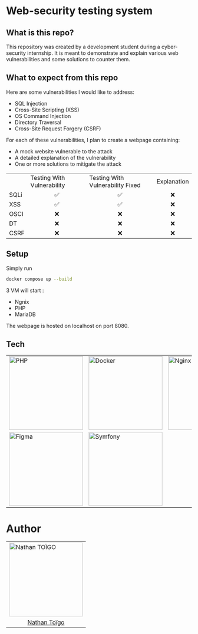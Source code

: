 # Web-security testing system

## What is this repo?

This repository was created by a development student during a cyber-security internship. It is meant to demonstrate and explain various web vulnerabilities and some solutions to counter them.

## What to expect from this repo

Here are some vulnerabilities I would like to address:
- SQL Injection  
- Cross-Site Scripting (XSS)  
- OS Command Injection  
- Directory Traversal
- Cross-Site Request Forgery (CSRF)

For each of these vulnerabilities, I plan to create a webpage containing:
- A mock website vulnerable to the attack  
- A detailed explanation of the vulnerability  
- One or more solutions to mitigate the attack

<table>
	<tr>
		<td></td>
		<td>Testing With Vulnerability</td>
		<td>Testing With Vulnerability Fixed</td>
		<td>Explanation</td>
  	</tr>
	<tr>
		<td>SQLi</td>
		<td align="center">✅</td>
		<td align="center">✅</td>
		<td align="center">❌</td>
  	</tr>
	<tr>
		<td>XSS</td>
		<td align="center">✅</td>
		<td align="center">✅</td>
		<td align="center">❌</td>
  	</tr>
	<tr>
		<td>OSCI</td>
		<td align="center">❌</td>
		<td align="center">❌</td>
		<td align="center">❌</td>
  	</tr>
	<tr>
		<td>DT</td>
		<td align="center">❌</td>
		<td align="center">❌</td>
		<td align="center">❌</td>
  	</tr>
	<tr>
		<td>CSRF</td>
		<td align="center">❌</td>
		<td align="center">❌</td>
		<td align="center">❌</td>
  	</tr>
</table>

## Setup

Simply run 
```bash 
docker compose up --build
```

3 VM will start : 
- Ngnix
- PHP
- MariaDB

The webpage is hosted on localhost on port 8080.

## Tech

<div align="center">
	<table>
		<tr>
			<td><img width="200" src="https://raw.githubusercontent.com/marwin1991/profile-technology-icons/refs/heads/main/icons/php.png" alt="PHP" title="PHP"/></td>
			<td><img width="200" src="https://raw.githubusercontent.com/marwin1991/profile-technology-icons/refs/heads/main/icons/docker.png" alt="Docker" title="Docker"/></td>
			<td><img width="200" src="https://raw.githubusercontent.com/marwin1991/profile-technology-icons/refs/heads/main/icons/nginx.png" alt="Nginx" title="Nginx"/></td>
			<td><img width="200" src="https://raw.githubusercontent.com/marwin1991/profile-technology-icons/refs/heads/main/icons/mariadb.png" alt="MadiaDB" title="MadiaDB"/></td>
		</tr>
		<tr>
			<td><img width="200" src="https://raw.githubusercontent.com/marwin1991/profile-technology-icons/refs/heads/main/icons/figma.png" alt="Figma" title="Figma"/></td>
			<td><img width="200" src="https://symfony.com/logos/symfony_black_03.png" alt="Symfony" title="Symfony"/></td>
		</tr>
	</table>
</div>

# Author

<div align="center">
	<table>
		<tr>
			<td><img width="200" src="https://avatars.githubusercontent.com/u/97233327" alt="Nathan TOÏGO" title="Nathan TOÏGO"/></td>
		</tr>
        <tr>
			<td style="text-align:center;"><a href="https://github.com/Nathan-Toigo">Nathan Toïgo</a>
		</tr>
	</table>
</div>
